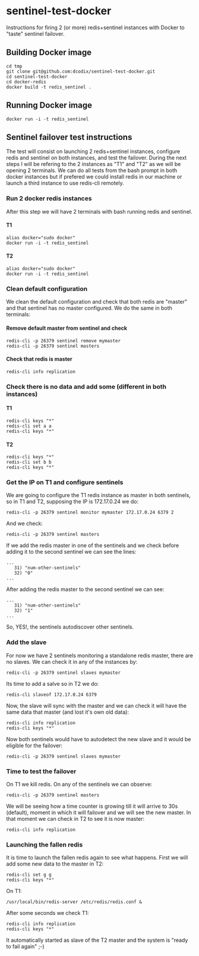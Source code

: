 # sentinel-test-docker

Instructions for firing 2 (or more) redis+sentinel instances with Docker to "taste" sentinel failover.

## Building Docker image
```
cd tmp
git clone git@github.com:dcodix/sentinel-test-docker.git
cd sentinel-test-docker
cd docker-redis
docker build -t redis_sentinel .
```

## Running Docker image
```
docker run -i -t redis_sentinel
```

## Sentinel failover test instructions

The test will consist on launching 2 redis+sentinel instances, configure redis and sentinel on both instances, and test the failover.
During the next steps I will be refering to the 2 instances as "T1" and "T2" as we will be opening 2 terminals.
We can do all tests from the bash prompt in both docker instances but if prefered we could install redis in our machine or launch a third instance to use redis-cli remotely.

### Run 2 docker redis instances
After this step we will have 2 terminals with bash running redis and sentinel.
#### T1
```
alias docker="sudo docker"
docker run -i -t redis_sentinel
```
#### T2
```
alias docker="sudo docker"
docker run -i -t redis_sentinel
```

### Clean default configuration
We clean the default configuration and check that both redis are "master" and that sentinel has no master configured.
We do the same in both terminals:
#### Remove default master from sentinel and check
```
redis-cli -p 26379 sentinel remove mymaster
redis-cli -p 26379 sentinel masters
```

#### Check that redis is master
```
redis-cli info replication
```

### Check there is no data and add some (different in both instances)
#### T1
```
redis-cli keys "*"
redis-cli set a a
redis-cli keys "*"
```
#### T2
```
redis-cli keys "*"
redis-cli set b b
redis-cli keys "*"
```

### Get the IP on T1 and configure sentinels
We are going to configure the T1 redis instance as master in both sentinels, so in T1 and T2, supposing the IP is 172.17.0.24 we do:
```
redis-cli -p 26379 sentinel monitor mymaster 172.17.0.24 6379 2
```
And we check:
```
redis-cli -p 26379 sentinel masters
```
If we add the redis master in one of the sentinels and we check before adding it to the second sentinel we can see the lines:
```
...
   31) "num-other-sentinels"
   32) "0"
...
```
After adding the redis master to the second sentinel we can see:
```
...
   31) "num-other-sentinels"
   32) "1"
...
```
So, YES!, the sentinels autodiscover other sentinels.

### Add the slave
For now we have 2 sentinels monitoring a standalone redis master, there are no slaves. We can check it in any of the instances by:
```
redis-cli -p 26379 sentinel slaves mymaster
```
Its time to add a salve so in T2 we do:
```
redis-cli slaveof 172.17.0.24 6379
```
Now, the slave will sync with the master and we can check it will have the same data that master (and lost it's own old data):
```
redis-cli info replication
redis-cli keys "*"
```
Now both sentinels would have to autodetect the new slave and it would be eligible for the failover:
```
redis-cli -p 26379 sentinel slaves mymaster
```

### Time to test the failover
On T1 we kill redis.
On any of the sentinels we can observe:
```
redis-cli -p 26379 sentinel masters
```
We will be seeing how a time counter is growing till it will arrive to 30s (default), moment in which it will failover and we will see the new master. In that moment we can check in T2 to see it is now master:
```
redis-cli info replication
```

### Launching the fallen redis
It is time to launch the fallen redis again to see what happens.
First we will add some new data to the master in T2:
```
redis-cli set g g
redis-cli keys "*"
```
On T1:
```
/usr/local/bin/redis-server /etc/redis/redis.conf &
```
After some seconds we check T1:
```
redis-cli info replication
redis-cli keys "*"
```
It automatically started as slave of the T2 master and the system is "ready to fail again" ;-)

